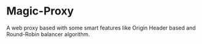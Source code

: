 # Magic-Proxy
A web proxy based with some smart features like Origin Header based and Round-Robin balancer algorithm.
